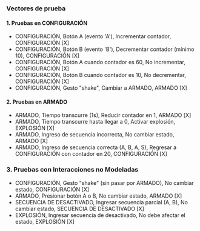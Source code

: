 ### Vectores de prueba  

#### 1. Pruebas en CONFIGURACIÓN  
- CONFIGURACIÓN,	Botón A (evento 'A'),	Incrementar contador,	CONFIGURACIÓN	[X]
- CONFIGURACIÓN,	Botón B (evento 'B'),	Decrementar contador (mínimo 10),	CONFIGURACIÓN	[X]
- CONFIGURACIÓN,	Botón A cuando contador es 60,	No incrementar,	CONFIGURACIÓN	[X]
- CONFIGURACIÓN,	Botón B cuando contador es 10,	No decrementar,	CONFIGURACIÓN	[X]
- CONFIGURACIÓN,	Gesto "shake",	Cambiar a ARMADO,	ARMADO	[X]

#### 2. Pruebas en ARMADO
- ARMADO,	Tiempo transcurre (1s),	Reducir contador en 1,	ARMADO	[X]
- ARMADO,	Tiempo transcurre hasta llegar a 0,	Activar explosión,	EXPLOSIÓN	[X]
- ARMADO,	Ingreso de secuencia incorrecta,	No cambiar estado,	ARMADO	[X]
- ARMADO,	Ingreso de secuencia correcta (A, B, A, S),	Regresar a CONFIGURACIÓN con contador en 20,	CONFIGURACIÓN	[X]  

### 3. Pruebas con Interacciones no Modeladas  
- CONFIGURACIÓN,	Gesto "shake" (sin pasar por ARMADO),	No cambiar estado,	CONFIGURACIÓN	[X]
- ARMADO,	Presionar botón A o B,	No cambiar estado,	ARMADO	[X]
- SECUENCIA DE DESACTIVADO,	Ingresar secuencia parcial (A, B),	No cambiar estado,	SECUENCIA DE DESACTIVADO	[X]
- EXPLOSIÓN,	Ingresar secuencia de desactivado,	No debe afectar el estado,	EXPLOSIÓN	[X]

